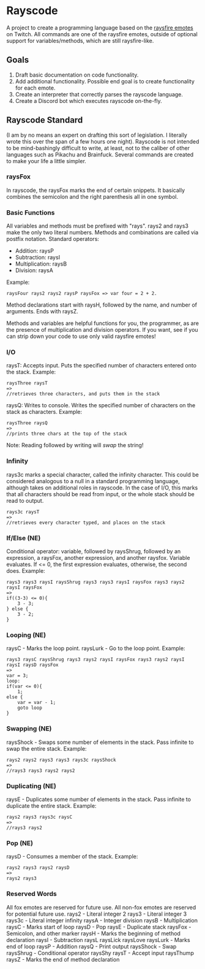 # Rayscode
A project to create a programming language based on the [raysfire emotes](https://twitchemotes.com/channels/23196698) on Twitch. 
All commands are one of the raysfire emotes, outside of optional support for variables/methods, which are still raysfire-like.

## Goals
1. Draft basic documentation on code functionality.
2. Add additional functionality. Possible end goal is to create functionality for each emote.
3. Create an interpreter that correctly parses the rayscode language.
4. Create a Discord bot which executes rayscode on-the-fly.

## Rayscode Standard
(I am by no means an expert on drafting this sort of legislation. I literally wrote this over the span
of a few hours one night). Rayscode is not intended to be mind-bashingly difficult to write, at least, not to the
caliber of other languages such as Pikachu and Brainfuck. Several commands are created to make your life a little
simpler.

### raysFox
In rayscode, the raysFox marks the end of certain snippets. It basically combines the semicolon and the right
parenthesis all in one symbol.

### Basic Functions
All variables and methods must be prefixed with "rays".
rays2 and rays3 make the only two literal numbers. Methods and combinations are called via postfix notation.
Standard operators:
* Addition: raysP
* Subtraction: raysI
* Multiplication: raysB
* Division: raysA

Example:
```
raysFour rays2 rays2 raysP raysFox => var four = 2 + 2.
```

Method declarations start with raysH, followed by the name, and number of arguments. Ends with raysZ.

Methods and variables are helpful functions for you, the programmer, as are the presence of multiplication and division
operators. If you want, see if you can strip down your code to use only valid raysfire emotes!

### I/O
raysT: Accepts input. Puts the specified number of characters entered onto the stack.
Example:
```
raysThree raysT
=>
//retrieves three characters, and puts them in the stack
```

raysQ: Writes to console. Writes the specified number of characters on the stack as characters.
Example:
```
raysThree raysQ
=>
//prints three chars at the top of the stack
```

Note: Reading followed by writing will *swap* the string! 

### Infinity
rays3c marks a special character, called the infinity character. This could be considered analogous to a null in a
standard programming language, although takes on additional roles in rayscode. In the case of I/O, this marks that
all characters should be read from input, or the whole stack should be read to output.

```
rays3c raysT
=>
//retrieves every character typed, and places on the stack
```

### If/Else (NE)
Conditional operator: variable, followed by raysShrug, followed by an expression, a raysFox, another expression, 
and another raysfox. Variable evaluates. If <= 0, the first expression evaluates, otherwise, the second does.
Example:
```
rays3 rays3 raysI raysShrug rays3 rays3 raysI raysFox rays3 rays2 raysI raysFox
=>
if((3-3) <= 0){
    3 - 3;
} else {
    3 - 2;
}
```

### Looping (NE)
raysC - Marks the loop point.
raysLurk - Go to the loop point.
Example:
```
rays3 raysC raysShrug rays3 rays2 raysI raysFox rays3 rays2 raysI raysI raysD raysFox
=>
var = 3;
loop:
if(var <= 0){
    1;
else {
    var = var - 1;
    goto loop
}
```

### Swapping (NE)
raysShock - Swaps some number of elements in the stack. Pass infinite to swap the entire stack.
Example:
```
rays2 rays2 rays3 rays3 rays3c raysShock
=>
//rays3 rays3 rays2 rays2
```

### Duplicating (NE)
raysE - Duplicates some number of elements in the stack. Pass infinite to duplicate the entire stack.
Example:
```
rays2 rays3 rays3c raysC
=>
//rays3 rays2
```

### Pop (NE)
raysD - Consumes a member of the stack.
Example:
```
rays2 rays3 rays2 raysD
=>
rays2 rays3
```

### Reserved Words
All fox emotes are reserved for future use. All non-fox emotes are reserved for potential future use.
rays2 - Literal integer 2
rays3 - Literal integer 3
rays3c - Literal integer infinity
raysA - Integer division
raysB - Multiplication
raysC - Marks start of loop
raysD - Pop
raysE - Duplicate stack
raysFox - Semicolon, and other marker
raysH - Marks the beginning of method declaration
raysI - Subtraction
raysL
raysLick
raysLove
raysLurk - Marks end of loop
raysP - Addition
raysQ - Print output
raysShock - Swap
raysShrug - Conditional operator
raysShy
raysT - Accept input
raysThump
raysZ - Marks the end of method declaration